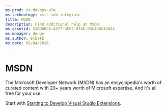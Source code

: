 ```yaml
---
ms.prod: vs-devops-alm
ms.technology: vsts-sub-integrate
title: MSDN
description: Find additional help at MSDN.
ms.assetid: 31BD6BC8-A377-4F02-974E-03C480C43A54
ms.manager: douge
ms.author: elbatk
ms.date: 08/04/2016
---
```


# MSDN

The Microsoft Developer Network (MSDN) has an encyclopedia's worth of curated content with 20+ years worth of Microsoft expertise. And it's all free for your use.

Start with [Starting to Develop Visual Studio Extensions](https://docs.microsoft.com/en-au/visualstudio/extensibility/starting-to-develop-visual-studio-extensions).
